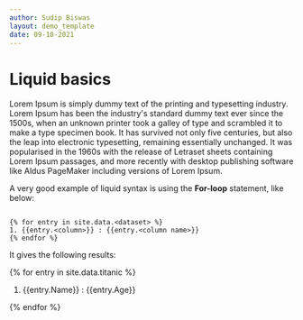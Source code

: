 ```yaml
---
author: Sudip Biswas
layout: demo_template
date: 09-10-2021
---
```

# Liquid basics

Lorem Ipsum is simply dummy text of the printing and typesetting industry. Lorem Ipsum has been the industry's standard dummy text ever since the 1500s, 
when an unknown printer took a galley of type and scrambled it to make a type specimen book. It has survived not only five centuries, but also the 
leap into electronic typesetting, remaining essentially unchanged. It was popularised in the 1960s with the release of Letraset sheets containing Lorem 
Ipsum passages, and more recently with desktop publishing software like Aldus PageMaker including versions of Lorem Ipsum.

A very good example of liquid syntax is using the **For-loop** statement, like below: 


```

{% for entry in site.data.<dataset> %}
1. {{entry.<column>}} : {{entry.<column name>}}
{% endfor %}

```

It gives the following results:

{% for entry in site.data.titanic %}

1. {{entry.Name}} : {{entry.Age}}

{% endfor %}

